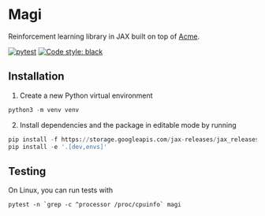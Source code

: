 # Magi
Reinforcement learning library in JAX built on top of [Acme](https://github.com/deepmind/acme).

[![pytest](https://github.com/ethanluoyc/magi/actions/workflows/ci.yaml/badge.svg?branch=develop)](https://github.com/ethanluoyc/magi/actions/workflows/ci.yaml)
[![Code style: black](https://img.shields.io/badge/code%20style-black-000000.svg)](https://github.com/psf/black)

## Installation
1. Create a new Python virtual environment
```python
python3 -m venv venv
```

2. Install dependencies and the package in editable mode by running

```python
pip install -f https://storage.googleapis.com/jax-releases/jax_releases.html -e .
pip install -e '.[dev,envs]'
```

## Testing
On Linux, you can run tests with
```
pytest -n `grep -c ^processor /proc/cpuinfo` magi
```
